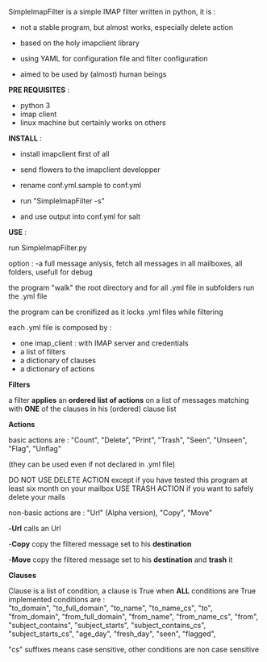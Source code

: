 SimpleImapFilter is a simple IMAP filter written in python,
it is :
- not a stable program, but almost works, especially delete action

- based on the holy imapclient library

- using YAML for configuration file and filter configuration

- aimed to be used by (almost) human beings

**PRE REQUISITES** :
- python 3
- imap client
- linux machine but certainly works on others

**INSTALL** :
- install imapclient first of all

- send flowers to the imapclient developper

- rename conf.yml.sample to conf.yml

- run "SimpleImapFilter -s"
- and use output into conf.yml for salt

**USE** :

run SimpleImapFilter.py

option : 
-a full message anlysis, fetch all messages in all mailboxes, all folders, usefull for debug

the program "walk" the root directory and for all .yml file in subfolders run the .yml file

the program can be cronifized as it locks .yml files while filtering

each .yml file is composed by :
- one imap_client : with IMAP server and credentials
- a list of filters
- a dictionary of clauses
- a dictionary of actions

**Filters**

a filter **applies** an **ordered list of actions** on a list of messages matching with **ONE** of the clauses in his (ordered) clause list


**Actions**

basic actions are : "Count", "Delete", "Print", "Trash", "Seen", "Unseen", "Flag", "Unflag"

(they can be used even if not declared in .yml file)

DO NOT USE DELETE ACTION except if you have tested this program at least six month on your mailbox
USE TRASH ACTION if you want to safely delete your mails


non-basic actions are : "Url" (Alpha version), "Copy", "Move" 

-**Url** calls an Url

-**Copy** copy the filtered message set to his **destination**
 
-**Move** copy the filtered message set to his **destination** and **trash** it

**Clauses**

Clause is a list of condition, a clause is True when **ALL** conditions are True
implemented conditions are :         
        "to_domain", "to_full_domain", "to_name", "to_name_cs", "to",
        "from_domain", "from_full_domain", "from_name", "from_name_cs", "from",
        "subject_contains", "subject_starts",
        "subject_contains_cs", "subject_starts_cs",
        "age_day", "fresh_day",
        "seen", "flagged",

"cs" suffixes means case sensitive, other conditions are non case sensitive
